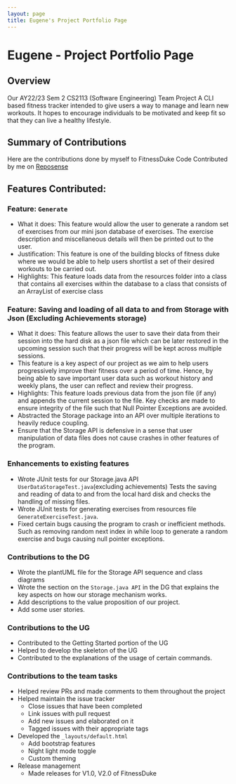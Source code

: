 ```yaml
---
layout: page
title: Eugene's Project Portfolio Page
---
```


# Eugene - Project Portfolio Page

## Overview

Our AY22/23 Sem 2 CS2113 (Software Engineering) Team Project
A CLI based fitness tracker intended to give users a way to manage and learn new workouts. It hopes to encourage 
individuals to be motivated and keep fit so that they can live a healthy lifestyle.

## Summary of Contributions

Here are the contributions done by myself to FitnessDuke
Code Contributed by me on [Reposense](https://nus-cs2113-ay2223s2.github.io/tp-dashboard/?search=EangJS&sort=groupTitle&sortWithin=title&timeframe=commit&mergegroup=&groupSelect=groupByRepos&breakdown=true&checkedFileTypes=docs~functional-code~test-code~other&since=2023-02-17&tabOpen=true&tabType=authorship&tabAuthor=EangJS&tabRepo=AY2223S2-CS2113-W13-2%2Ftp%5Bmaster%5D&authorshipIsMergeGroup=false&authorshipFileTypes=docs~functional-code~test-code~other&authorshipIsBinaryFileTypeChecked=false&authorshipIsIgnoredFilesChecked=false)

## Features Contributed: 

### Feature: ```Generate``` 
* What it does: This feature would allow the user to generate a random set of exercises from our mini json database
of exercises. The exercise description and miscellaneous details will then be printed out to the user. 
* Justification: This feature is one of the building blocks of fitness duke where we would be able to help users 
  shortlist a set of their desired workouts to be carried out. 
* Highlights: This feature loads data from the resources folder into a class that contains all exercises within the 
  database to a class that consists of an ArrayList of exercise class

### Feature: Saving and loading of all data to and from Storage with Json (Excluding Achievements storage)
* What it does: This feature allows the user to save their data from their session into the hard disk as a json file 
  which can be later restored in the upcoming session such that their progress will be kept across multiple sessions.
* This feature is a key aspect of our project as we aim to help users progressively improve their fitness over a 
  period of time. Hence, by being able to save important user data such as workout history and weekly plans, the 
  user can reflect and review their progress.
* Highlights: This feature loads previous data from the json file (if any) and appends the current session to the 
  file. Key checks are made to ensure integrity of the file such that Null Pointer Exceptions are avoided.
* Abstracted the Storage package into an API over multiple iterations to heavily reduce coupling.
* Ensure that the Storage API is defensive in a sense that user manipulation of data files does not cause crashes in 
  other features of the program.

### Enhancements to existing features
* Wrote JUnit tests for our Storage.java API ```UserDataStorageTest.java```(excluding achievements)
Tests the saving and reading of data to and from the local hard disk and checks the handling of missing files.
* Wrote JUnit tests for generating exercises from resources file ```GenerateExerciseTest.java```.
* Fixed certain bugs causing the program to crash or inefficient methods. Such as removing random next index in 
  while loop to generate a random exercise and bugs causing null pointer exceptions.

### Contributions to the DG
* Wrote the plantUML file for the Storage API sequence and class diagrams
* Wrote the section on the ```Storage.java API``` in the DG that explains the key aspects on how our storage 
  mechanism works.
* Add descriptions to the value proposition of our project.
* Add some user stories.

### Contributions to the UG
* Contributed to the Getting Started portion of the UG
* Helped to develop the skeleton of the UG
* Contributed to the explanations of the usage of certain commands.

### Contributions to the team tasks
* Helped review PRs and made comments to them throughout the project
* Helped maintain the issue tracker
  - Close issues that have been completed
  - Link issues with pull request
  - Add new issues and elaborated on it
  - Tagged issues with their appropriate tags
* Developed the ```_layouts/default.html```
  - Add bootstrap features
  - Night light mode toggle
  - Custom theming
* Release management
  - Made releases for V1.0, V2.0 of FitnessDuke
